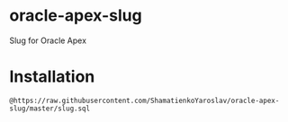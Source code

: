 # oracle-apex-slug
Slug for Oracle Apex

# Installation

```@https://raw.githubusercontent.com/ShamatienkoYaroslav/oracle-apex-slug/master/slug.sql```